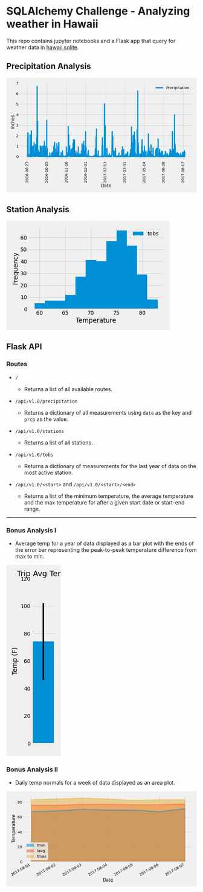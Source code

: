 # SQLAlchemy Challenge - Analyzing weather in Hawaii

This repo contains jupyter notebooks and a Flask app that query for weather data in [hawaii.sqlite](Resources/hawaii.sqlite). 


## Precipitation Analysis 

![precipitation-graph](Images/precip.png)

## Station Analysis

![temperaure-graph](Images/temperature.png)


## Flask API


### Routes

* `/`
    * Returns a list of all available routes.

* `/api/v1.0/precipitation`
    * Returns a dictionary of all measurements using `date` as the key and `prcp` as the value.

* `/api/v1.0/stations`
    * Returns a list of all stations.

* `/api/v1.0/tobs`
    * Returns a dictionary of measurements for the last year of data on the most active station.

* `/api/v1.0/<start>` and `/api/v1.0/<start>/<end>`
    * Returns a list of the minimum temperature, the average temperature and the max temperature for after a given start date or start-end range.

- - -

### Bonus Analysis I

* Average temp for a year of data displayed as a bar plot with the ends of the error bar representing the peak-to-peak temperature difference from max to min.

![Avg temp](Images/avg.png)


### Bonus Analysis II

* Daily temp normals for a week of data displayed as an area plot.

![Daily normals](Images/normals.png)

